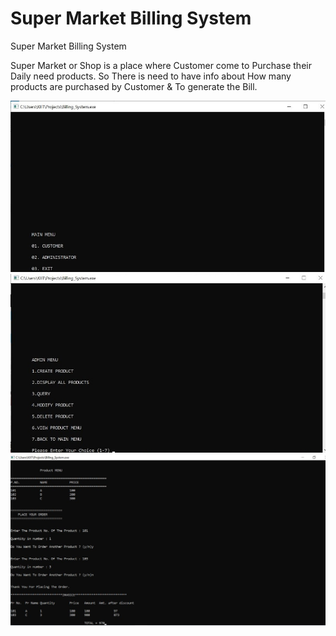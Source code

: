 # Super Market Billing System
Super Market Billing System 

Super Market or Shop is a place where Customer come to Purchase their Daily need products. So There is need 
to have info about 
How many products are purchased by Customer &
To generate the Bill.
 
<img src = "/Images/Starting_preview.jpeg">
<img src = "/Images/Admin_Menu.jpeg">
<img src = "/Images/Placing_order.jpeg">
